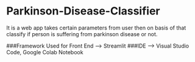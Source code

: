 # Parkinson-Disease-Classifier
It is a web app takes certain parameters from user then on basis of that classify if person is suffering from parkinson disease or not.

###Framework Used for Front End --> Streamlit
###IDE --> Visual Studio Code, Google Colab Notebook
